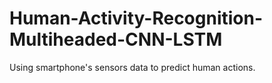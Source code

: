 # Human-Activity-Recognition-Multiheaded-CNN-LSTM
Using smartphone's sensors data to predict human actions.
